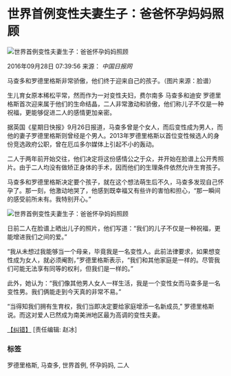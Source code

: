 # 世界首例变性夫妻生子：爸爸怀孕妈妈照顾

![世界首例变性夫妻生子：爸爸怀孕妈妈照顾](129303002_14750193531721n.jpg)

2016年09月28日 07:39:56 来源： *中国日报网*

马查多和罗德里格斯非常骄傲，他们终于迎来自己的孩子。（图片来源：脸谱）

生儿育女原本稀松平常，然而作为一对变性夫妇，费尔南多 马查多和迪安 罗德里格斯首次迎来属于他们的生命结晶，二人非常激动和骄傲，他们称儿子不仅是一种祝福，更能够促进二人的感情更加亲密。

据英国《星期日快报》9月26日报道，马查多曾是个女人，而后变性成为男人，而他的妻子罗德里格斯则曾经是个男人。2013年罗德里格斯以首位变性候选人的身份竞选政府公职，曾在厄瓜多尔媒体上引起不小的轰动。

二人于两年前开始交往，他们决定将这份感情公之于众，并开始在脸谱上公开秀照片。由于二人均没有做矫正身体的手术，因而他们的生理条件依然允许生育孩子。

马查多和罗德里格斯决定要个孩子，就在这个想法萌生后不久，马查多发现自己怀孕了。那一刻，他激动地哭了，他感到既幸福又有些许的害怕和担心，“那一瞬间的感受前所未有。我特别开心。”

![世界首例变性夫妻生子：爸爸怀孕妈妈照顾](129303002_14750193531981n.jpg)

日前二人在脸谱上晒出儿子的照片，他们写道：“我们的儿子不仅是一种祝福，更能增进我们之间的爱。”

“我从未想过我能够当一个母亲，毕竟我是一名变性人。此前法律要求，如果想变性成为女人，就必须阉割，”罗德里格斯表示，“我们和其他家庭是一样的。尽管我们可能无法享有同等的权利，但我们是一样的。”

此外，她认为：“我们像其他男人女人一样生活，我是一个变性女而马查多是一名变性男。我们俩能走到今天真的非常不易。”

“当得知我们拥有生育权，我们当即决定要给家庭增添一名新成员,” 罗德里格斯说。而这对爱人已然成为南美洲地区最为高调的变性夫妻。

[【纠错】](javascript:void\(0\);) [责任编辑: 赵冰]

### 标签
罗德里格斯, 马查多, 世界首例, 怀孕妈妈, 二人